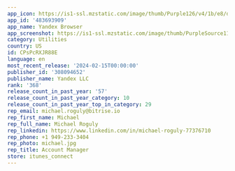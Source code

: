 ```yaml
---
app_icon: https://is1-ssl.mzstatic.com/image/thumb/Purple126/v4/1b/e8/d7/1be8d7ef-dd75-bc91-21c1-519f41adf14b/Icon-0-0-1x_U007emarketing-0-6-0-85-220.png/1024x1024bb.png
app_id: '483693909'
app_name: Yandex Browser
app_screenshot: https://is1-ssl.mzstatic.com/image/thumb/PurpleSource116/v4/7d/1c/ac/7d1cac4a-4167-4958-01a4-273889f1282e/11f6b170-d90b-4ade-922a-8a3cab2114d0_1242x2688_1.jpg/1242x2688bb.png
category: Utilities
country: US
id: CPsPcRXJR88E
language: en
most_recent_release: '2024-02-15T00:00:00'
publisher_id: '308094652'
publisher_name: Yandex LLC
rank: '368'
release_count_in_past_year: '57'
release_count_in_past_year_category: 10
release_count_in_past_year_top_in_category: 29
rep_email: michael.roguly@bitrise.io
rep_first_name: Michael
rep_full_name: Michael Roguly
rep_linkedin: https://www.linkedin.com/in/michael-roguly-77376710
rep_phone: +1 949-233-3404
rep_photo: michael.jpg
rep_title: Account Manager
store: itunes_connect
---
```

